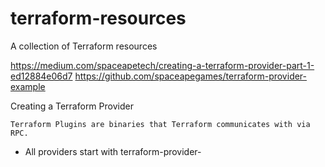 # terraform-resources
A collection of Terraform resources

https://medium.com/spaceapetech/creating-a-terraform-provider-part-1-ed12884e06d7
https://github.com/spaceapegames/terraform-provider-example

Creating a Terraform Provider

`Terraform Plugins are binaries that Terraform communicates with via RPC.`

- All providers start with terraform-provider-

